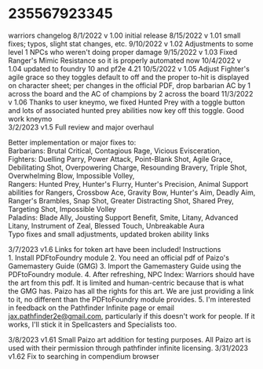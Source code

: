 # 235567923345
warriors
changelog
8/1/2022 v 1.00 initial release
8/15/2022 v 1.01 small fixes; typos, slight stat changes, etc.
9/10/2022 v 1.02 Adjustments to some level 1 NPCs who weren't doing proper damage
9/15/2022 v 1.03 Fixed Ranger's Mimic Resistance so it is properly automated now
10/4/2022 v 1.04 updated to foundry 10 and pf2e 4.21
10/5/2022 v 1.05 Adjust Fighter's agile grace so they toggles default to off and the proper to-hit is displayed on character sheet; per changes in the official PDF, drop barbarian AC by 1 across the board and the AC of champions by 2 across the board
11/3/2022 v 1.06 Thanks to user kneymo, we fixed Hunted Prey with a toggle button and lots of associated hunted prey abilities now key off this toggle. Good work kneymo  
3/2/2023 v1.5  Full review and major overhaul  

Better implementation or major fixes to:  
    Barbarians: Brutal Critical, Contagious Rage, Vicious Evisceration,  
    Fighters: Duelling Parry, Power Attack, Point-Blank Shot, Agile Grace, Debilitating Shot, Overpowering Charge, Resounding Bravery, Triple Shot, Overwhelming Blow, Impossible Volley,   
     Rangers:  Hunted Prey, Hunter's Flurry, Hunter's Precision, Animal Support abilities for Rangers, Crossbow Ace, Gravity Bow, Hunter's Aim, Deadly Aim, Ranger's Brambles, Snap Shot, Greater Distracting Shot, Shared Prey, Targeting Shot, Impossible Volley  
    Paladins: Blade Ally, Jousting Support Benefit, Smite, Litany, Advanced Litany, Instrument of Zeal, Blessed Touch, Unbreakable Aura  
Typo fixes and small adjustments, updated broken ability links  

3/7/2023 v1.6  Links for token art have been included! Instructions  
    1. Install PDFtoFoundry module
    2. You need an official pdf of Paizo's Gamemastery Guide (GMG)
    3. Import the Gamemastery Guide using the PDFtoFoundry module.
    4. After refreshing, NPC Index: Warriors should have the art from this pdf. It is limited and human-centric because that is what the GMG has. Paizo has all the rights    for this art. We are just providing a link to it, no different than the PDFtoFoundry module provides. 
    5. I'm interested in feedback on the Pathfinder Infinite page or email jax.pathfinder2e@gmail.com, particularly if this doesn't work for people. If it works, I'll    stick it in Spellcasters and Specialists too.   

3/8/2023 v1.61  Small Paizo art addition for testing purposes. All Paizo art is used with their permission through pathfinder infinite licensing.
3/31/2023 v1.62 Fix to searching in compendium browser
